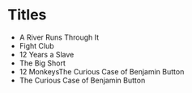 # Titles

- A River Runs Through It
- Fight Club
- 12 Years a Slave
- The Big Short
- 12 MonkeysThe Curious Case of Benjamin Button
- The Curious Case of Benjamin Button

